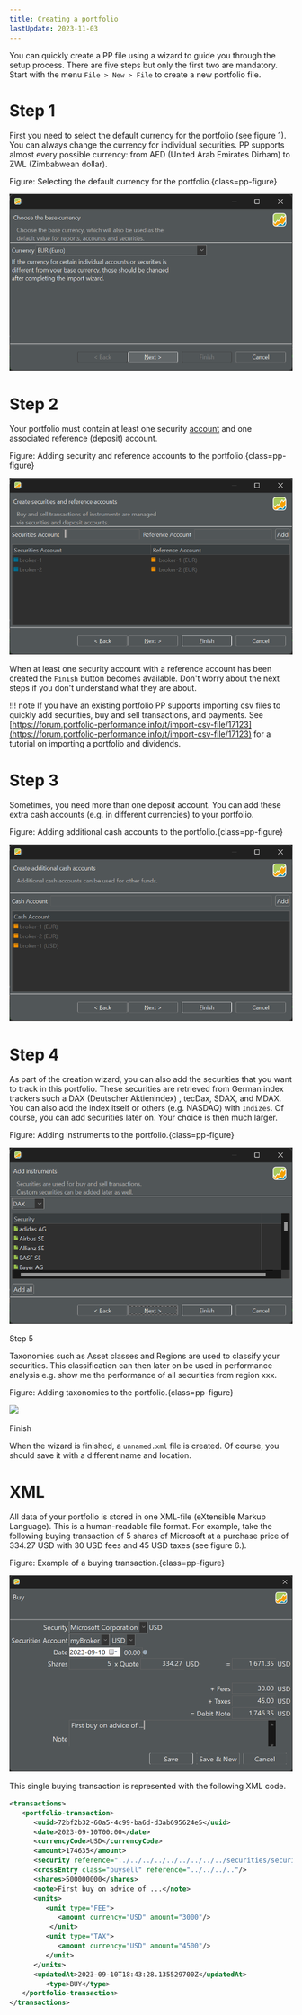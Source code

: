 ```yaml
---
title: Creating a portfolio
lastUpdate: 2023-11-03
---
```


You can quickly create a PP file using a wizard to guide you through the setup process. There are five steps but only the first two are mandatory. Start with the menu `File > New > File` to create a new portfolio file.

# Step 1

First you need to select the default currency for the portfolio (see figure 1). You can always change the currency for individual securities. PP supports almost every possible currency: from AED (United Arab Emirates Dirham) to ZWL (Zimbabwean dollar).

Figure: Selecting the default currency for the portfolio.{class=pp-figure}

![](../images/mnu-file-new-file-create-portfolio-wizard-step-1.png)

# Step 2

Your portfolio must contain at least one security [account](../concepts/account.md) and one associated reference (deposit) account.

Figure: Adding security and reference accounts to the portfolio.{class=pp-figure}

![](../images/mnu-file-new-file-create-portfolio-wizard-step-2.png)

When at least one security account with a reference account has been created the `Finish` button becomes available. Don't worry about the next steps if you don't understand what they are about.

!!! note
    If you have an existing portfolio PP supports importing csv files to quickly add securities, buy and sell transactions, and payments. See [https://forum.portfolio-performance.info/t/import-csv-file/17123](https://forum.portfolio-performance.info/t/import-csv-file/17123) for a tutorial on importing a portfolio and dividends.

# Step 3

Sometimes, you need more than one deposit account. You can add these extra cash accounts (e.g. in different currencies) to your portfolio.

Figure: Adding additional cash accounts to the portfolio.{class=pp-figure}

![](../images/mnu-file-new-file-create-portfolio-wizard-step-3.png)

# Step 4

As part of the creation wizard, you can also add the securities that you want to track in this portfolio. These securities are retrieved from German index trackers such a DAX (Deutscher Aktienindex) , tecDax, SDAX, and MDAX. You can also add the index itself or others (e.g. NASDAQ) with `Indizes`. Of course, you can add securities later on. Your choice is then much larger.

Figure: Adding instruments to the portfolio.{class=pp-figure}

![](../images/mnu-file-new-file-create-portfolio-wizard-step-4.png)

Step 5

Taxonomies such as Asset classes and Regions are used to classify your securities. This classification can then later on be used in performance analysis e.g. show me the performance of all securities from region xxx.

Figure: Adding taxonomies to the portfolio.{class=pp-figure}

![](../images/mnu-file-new-create-portfolio-wizard-step-5.png)

Finish

When the wizard is finished, a `unnamed.xml` file is created. Of course, you should save it with a different name and location.

# XML
All data of your portfolio is stored in one XML-file (eXtensible Markup Language). This is a human-readable file format. For example, take the following buying transaction  of 5 shares of Microsoft at a purchase price of 334.27 USD with 30  USD fees and 45 USD taxes (see figure 6.).

Figure: Example of a buying transaction.{class=pp-figure}

![](../images/mnu-transaction-buy-share-microsoft.png)

This single buying transaction is represented with the following XML code.

``` xml
<transactions>
   <portfolio-transaction>
      <uuid>72bf2b32-60a5-4c99-ba6d-d3ab695624e5</uuid>
      <date>2023-09-10T00:00</date>
      <currencyCode>USD</currencyCode>
      <amount>174635</amount>
      <security reference="../../../../../../../../../securities/security"/>
      <crossEntry class="buysell" reference="../../../.."/>
      <shares>500000000</shares>
      <note>First buy on advice of ...</note>
      <units>
         <unit type="FEE">
            <amount currency="USD" amount="3000"/>
          </unit>
         <unit type="TAX">
            <amount currency="USD" amount="4500"/>
         </unit>
      </units>
      <updatedAt>2023-09-10T18:43:28.135529700Z</updatedAt>
         <type>BUY</type>
   </portfolio-transaction>
</transactions>

```
